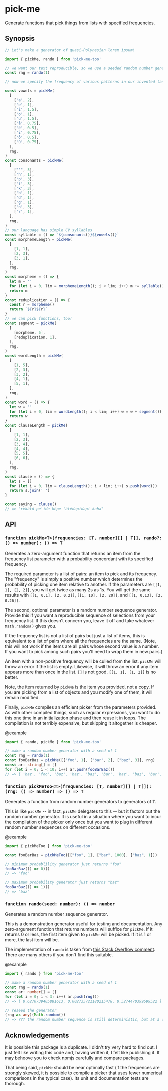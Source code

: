 # pick-me
Generate functions that pick things from lists with specified frequencies.

## Synopsis

```ts
// Let's make a generator of quasi-Polynesian lorem ipsum!

import { pickMe, rando } from 'pick-me-too'

// we want our text reproducible, so we use a seeded random number generator
const rng = rando(1)

// now we specify the frequency of various patterns in our invented language

const vowels = pickMe(
  [
    ['a', 2],
    ['e', 1],
    ['i', 1.5],
    ['o', 1],
    ['u', 1.5],
    ['ā', 0.75],
    ['ē', 0.5],
    ['ī', 0.75],
    ['ō', 0.5],
    ['ū', 0.75],
  ],
  rng,
)
const consonants = pickMe(
  [
    ["'", 5],
    ['h', 1],
    ['p', 3],
    ['t', 3],
    ['k', 3],
    ['b', 1],
    ['d', 1],
    ['g', 1],
    ['n', 3],
    ['r', 1],
  ],
  rng,
)
// our language has simple CV syllables
const syllable = () => `${consonants()}${vowels()}`
const morphemeLength = pickMe(
  [
    [1, 1],
    [2, 3],
    [3, 1],
  ],
  rng,
)
const morpheme = () => {
  let m = ''
  for (let i = 0, lim = morphemeLength(); i < lim; i++) m += syllable()
  return m
}
const reduplication = () => {
  const r = morpheme()
  return `${r}${r}`
}
// we can pick functions, too!
const segment = pickMe(
  [
    [morpheme, 5],
    [reduplication, 1],
  ],
  rng,
)
const wordLength = pickMe(
  [
    [1, 5],
    [2, 3],
    [3, 2],
    [4, 1],
    [5, 1],
  ],
  rng,
)
const word = () => {
  let w = ''
  for (let i = 0, lim = wordLength(); i < lim; i++) w = w + segment()()
  return w
}
const clauseLength = pickMe(
  [
    [1, 1],
    [2, 3],
    [3, 4],
    [4, 4],
    [5, 5],
    [6, 6],
  ],
  rng,
)
const clause = () => {
  let s = []
  for (let i = 0, lim = clauseLength(); i < lim; i++) s.push(word())
  return s.join(' ')
}

const saying = clause()
// => "rekātū pe'ide kēpe 'ātēdapidapi kaha"
```

## API

### `function pickMe<T>(frequencies: [T, number][] | T[], rando?: () => number): () => T`

Generates a zero-argument function that returns an item from the frequency list
parameter with a probability concordant with its specified frequency.

The required parameter is a list of pairs: an item to pick and its frequency. The "frequency"
is simply a positive number which determines the probability of picking one item relative to another.
If the parameters are `[[1, 1], [2, 2]]`, you will get twice as many 2s as 1s. You will get the same
results with `[[1, 0.1], [2, 0.2]]`, `[[1, 10], [2, 20]]`, and `[[1, 0.13], [2, 0.26]]`.

The second, optional parameter is a random number sequence generator. Provide this if you want a reproducible
sequence of selections from your frequency list. If this doesn't concern you, leave it off and take
whatever `Math.random()` gives you.

If the frequency list is not a list of pairs but just a list of items, this is equivalent to a list of
pairs where all the frequencies are the same. (Note, this will not work if the items are all pairs whose
second value is a number. If you want to pick among such pairs you'll need to wrap them in new pairs.)

An item with
a non-positive frequency will be culled from the list. `pickMe` will throw an error if the list is empty.
Likewise, it will throw an error if any item appears more than once in the list. `[]` is
not good. `[[1, 1], [1, 2]]` is no better.

Note, the item returned by `pickMe` is the item you provided, not a copy. If you are picking from a list of
objects and you modify one of them, it will remain modified.

Finally, `pickMe` compiles an efficient picker from the parameters provided. As with other compiled things, such
as regular expressions, you want to do this one time in an initialization phase and then reuse it in loops.
The compilation is not terribly expensive, but skipping it altogether is cheaper.

@example
```ts
import { rando, pickMe } from 'pick-me-too'

// make a random number generator with a seed of 1
const rng = rando(1)
const fooBarBaz = pickMe([["foo", 1], ["bar", 2], ["baz", 3]], rng)
const ar: string[] = []
for (let i = 0; i < 10; i++) ar.push(fooBarBaz())
// => [ 'baz', 'foo', 'baz', 'baz', 'baz', 'bar', 'baz', 'baz', 'bar', 'baz' ]
```

### `function pickMeToo<T>(frequencies: [T, number][] | T[]): (rng: () => number) => () => T`

Generates a function from random number generators to generators of `T`.

This is like `pickMe` -- in fact, `pickMe` delegates to this -- but it factors out the random
number generator. It is useful in a situation where you want to incur the compilation of the
picker only once but you want to plug in different random number sequences on different
occasions.

@example
```ts
import { pickMeToo } from 'pick-me-too'

const fooBarBaz = pickMeToo([["foo", 1], ["bar", 1000], ["baz", 1]])

// minimum probablility generator just returns "foo"
fooBarBaz(() => 0)()
// => "foo"

// maximum probability generator just returns "baz"
fooBarBaz(() => 1)()
// => "baz"
```

### `function rando(seed: number): () => number`

Generates a random number sequence generator.

This is a demonstration generator useful for testing and documentation. Any zero-argument function that returns
numbers will suffice for `pickMe`. If it returns 0 or less, the first item
given to `pickMe` will be picked. If it is 1 or more, the last item will be.

The implementation of `rando` is taken from [this Stack Overflow comment](https://stackoverflow.com/a/47593316/15060051).
There are many others if you don't find this suitable.

@example
```ts
import { rando } from 'pick-me-too'

// make a random number generator with a seed of 1
const rng = rando(1)
const ar: number[] = []
for (let i = 0; i < 3; i++) ar.push(rng())
// => [ 0.6270739405881613, 0.002735721180215478, 0.5274470399599522 ]

// reseed the generator
(rng as any)(Math.random())
// => ??? the random number sequence is still deterministic, but at a completely different place
```

## Acknowledgements

It is possible this package is a duplicate. I didn't try very hard to find out. I just felt like writing
this code and, having written it, I felt like publishing it. It may behoove you to check npmjs carefully
and compare packages.

That being said, `pickMe` should be near optimally fast (if the frequences are strongly skewed, it is
possible to compile a picker that uses fewer numerical comparisons in the typical case). Its unit and
documentation tests are thorough.

